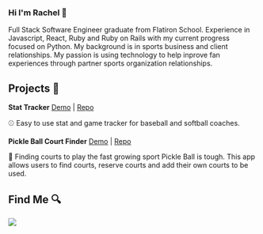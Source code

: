 ### Hi I'm Rachel 👋

Full Stack Software Engineer graduate from Flatiron School. Experience in Javascript, React, Ruby and Ruby on Rails with my current progress focused on Python. My background is in sports business and client relationships. My passion is using technology to help inprove fan experiences through partner sports organization relationships. 

## Projects 🔧
**Stat Tracker** [Demo](https://youtu.be/740gQc5dzzo) | [Repo](https://github.com/tnthreat33/stat-tracker)

⚾ Easy to use stat and game tracker for baseball and softball coaches. 

**Pickle Ball Court Finder** [Demo](https://youtu.be/5eWtgUiP_Cw) | [Repo](https://github.com/tnthreat33/project-4-pickleball)

🏃 Finding courts to play the fast growing sport Pickle Ball is tough. This app allows users to find courts, reserve courts and add their own courts to be used. 

## Find Me 🔍
<img src="{https://img.shields.io/badge/LinkedIn-0077B5?style=for-the-badge&logo=linkedin&logoColor=white}" />
<!--
**tnthreat33/tnthreat33** is a ✨ _special_ ✨ repository because its `README.md` (this file) appears on your GitHub profile.

Here are some ideas to get you started:

- 🔭 I’m currently working on ...
- 🌱 I’m currently learning ...
- 👯 I’m looking to collaborate on ...
- 🤔 I’m looking for help with ...
- 💬 Ask me about ...
- 📫 How to reach me: ...
- 😄 Pronouns: ...
- ⚡ Fun fact: ...
-->
